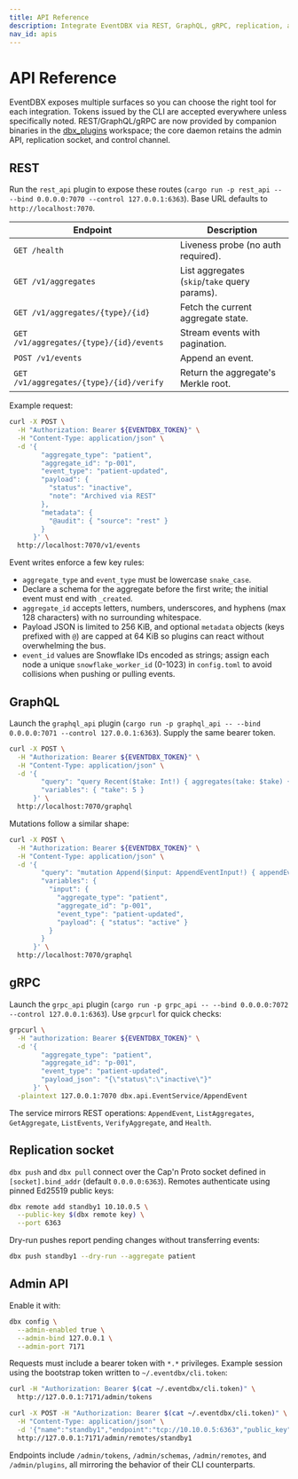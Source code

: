 ```yaml
---
title: API Reference
description: Integrate EventDBX via REST, GraphQL, gRPC, replication, and the Admin API.
nav_id: apis
---
```


# API Reference

EventDBX exposes multiple surfaces so you can choose the right tool for each integration. Tokens issued by the CLI are accepted everywhere unless specifically noted. REST/GraphQL/gRPC are now provided by companion binaries in the [dbx_plugins](https://github.com/thachp/dbx_plugins) workspace; the core daemon retains the admin API, replication socket, and control channel.

## REST

Run the `rest_api` plugin to expose these routes (`cargo run -p rest_api -- --bind 0.0.0.0:7070 --control 127.0.0.1:6363`). Base URL defaults to `http://localhost:7070`.

| Endpoint | Description |
| --- | --- |
| `GET /health` | Liveness probe (no auth required). |
| `GET /v1/aggregates` | List aggregates (`skip`/`take` query params). |
| `GET /v1/aggregates/{type}/{id}` | Fetch the current aggregate state. |
| `GET /v1/aggregates/{type}/{id}/events` | Stream events with pagination. |
| `POST /v1/events` | Append an event. |
| `GET /v1/aggregates/{type}/{id}/verify` | Return the aggregate's Merkle root. |

Example request:

```bash
curl -X POST \
  -H "Authorization: Bearer ${EVENTDBX_TOKEN}" \
  -H "Content-Type: application/json" \
  -d '{
        "aggregate_type": "patient",
        "aggregate_id": "p-001",
        "event_type": "patient-updated",
        "payload": {
          "status": "inactive",
          "note": "Archived via REST"
        },
        "metadata": {
          "@audit": { "source": "rest" }
        }
      }' \
  http://localhost:7070/v1/events
```

Event writes enforce a few key rules:
- `aggregate_type` and `event_type` must be lowercase `snake_case`.
- Declare a schema for the aggregate before the first write; the initial event must end with `_created`.
- `aggregate_id` accepts letters, numbers, underscores, and hyphens (max 128 characters) with no surrounding whitespace.
- Payload JSON is limited to 256 KiB, and optional `metadata` objects (keys prefixed with `@`) are capped at 64 KiB so plugins can react without overwhelming the bus.
- `event_id` values are Snowflake IDs encoded as strings; assign each node a unique `snowflake_worker_id` (0-1023) in `config.toml` to avoid collisions when pushing or pulling events.

## GraphQL

Launch the `graphql_api` plugin (`cargo run -p graphql_api -- --bind 0.0.0.0:7071 --control 127.0.0.1:6363`). Supply the same bearer token.

```bash
curl -X POST \
  -H "Authorization: Bearer ${EVENTDBX_TOKEN}" \
  -H "Content-Type: application/json" \
  -d '{
        "query": "query Recent($take: Int!) { aggregates(take: $take) { aggregate_type aggregate_id version state } }",
        "variables": { "take": 5 }
      }' \
  http://localhost:7070/graphql
```

Mutations follow a similar shape:

```bash
curl -X POST \
  -H "Authorization: Bearer ${EVENTDBX_TOKEN}" \
  -H "Content-Type: application/json" \
  -d '{
        "query": "mutation Append($input: AppendEventInput!) { appendEvent(input: $input) { aggregate_type aggregate_id version payload } }",
        "variables": {
          "input": {
            "aggregate_type": "patient",
            "aggregate_id": "p-001",
            "event_type": "patient-updated",
            "payload": { "status": "active" }
          }
        }
      }' \
  http://localhost:7070/graphql
```

## gRPC

Launch the `grpc_api` plugin (`cargo run -p grpc_api -- --bind 0.0.0.0:7072 --control 127.0.0.1:6363`). Use `grpcurl` for quick checks:

```bash
grpcurl \
  -H "authorization: Bearer ${EVENTDBX_TOKEN}" \
  -d '{
        "aggregate_type": "patient",
        "aggregate_id": "p-001",
        "event_type": "patient-updated",
        "payload_json": "{\"status\":\"inactive\"}"
      }' \
  -plaintext 127.0.0.1:7070 dbx.api.EventService/AppendEvent
```

The service mirrors REST operations: `AppendEvent`, `ListAggregates`, `GetAggregate`, `ListEvents`, `VerifyAggregate`, and `Health`.

## Replication socket

`dbx push` and `dbx pull` connect over the Cap'n Proto socket defined in `[socket].bind_addr` (default `0.0.0.0:6363`). Remotes authenticate using pinned Ed25519 public keys:

```bash
dbx remote add standby1 10.10.0.5 \
  --public-key $(dbx remote key) \
  --port 6363
```

Dry-run pushes report pending changes without transferring events:

```bash
dbx push standby1 --dry-run --aggregate patient
```

## Admin API

Enable it with:

```bash
dbx config \
  --admin-enabled true \
  --admin-bind 127.0.0.1 \
  --admin-port 7171
```

Requests must include a bearer token with `*.*` privileges. Example session using the bootstrap token written to `~/.eventdbx/cli.token`:

```bash
curl -H "Authorization: Bearer $(cat ~/.eventdbx/cli.token)" \
  http://127.0.0.1:7171/admin/tokens

curl -X POST -H "Authorization: Bearer $(cat ~/.eventdbx/cli.token)" \
  -H "Content-Type: application/json" \
  -d '{"name":"standby1","endpoint":"tcp://10.10.0.5:6363","public_key":"BASE64"}' \
  http://127.0.0.1:7171/admin/remotes/standby1
```

Endpoints include `/admin/tokens`, `/admin/schemas`, `/admin/remotes`, and `/admin/plugins`, all mirroring the behavior of their CLI counterparts.
